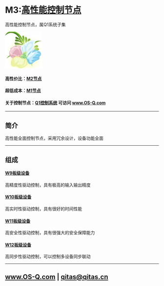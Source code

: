 ﻿# M3:[高性能控制节点](https://github.com/OS-Q/M2) 

高性能控制节点，属Q1系统子集

[![sites](OS-Q/OS-Q.png)](http://www.OS-Q.com)

#### 高性价比：[M2节点](https://github.com/OS-Q/M2)

#### 超低成本：[M1节点](https://github.com/OS-Q/M1)

#### 关于控制节点：[Q1控制系统](https://github.com/OS-Q/Q1) 可访问 www.OS-Q.com

---

## 简介

高性能全面控制节点，采用冗余设计，设备功能全面

---

## 组成

#### [W9板级设备](https://github.com/OS-Q/W9)

高精度性驱动控制，具有极高的输入输出精度

#### [W10板级设备](https://github.com/OS-Q/W10)

高实时性驱动控制，具有很好的时间性能

#### [W11板级设备](https://github.com/OS-Q/W11)

高安全性驱动控制，具有很强大的安全保障能力

#### [W12板级设备](https://github.com/OS-Q/W12)

高同步性驱动控制，可以控制多设备同步联动

---

##  www.OS-Q.com   |   qitas@qitas.cn

